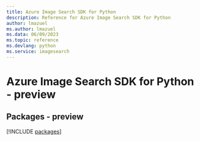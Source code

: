 ```yaml
---
title: Azure Image Search SDK for Python
description: Reference for Azure Image Search SDK for Python
author: lmazuel
ms.author: lmazuel
ms.data: 06/09/2023
ms.topic: reference
ms.devlang: python
ms.service: imagesearch
---
```

# Azure Image Search SDK for Python - preview
## Packages - preview
[!INCLUDE [packages](image-search-index.md)]